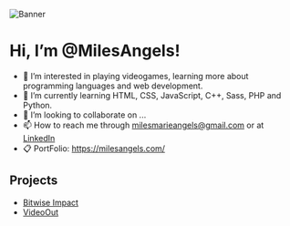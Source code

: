 ![Banner](https://user-images.githubusercontent.com/87739674/225416747-14859b68-f3db-464a-a5a2-5378da9123e5.png)

# Hi, I’m @MilesAngels!
- 👀 I’m interested in playing videogames, learning more about programming languages and web development.
- 🌱 I’m currently learning HTML, CSS, JavaScript, C++, Sass, PHP and Python.
- 💞️ I’m looking to collaborate on ...
- 📫 How to reach me through milesmarieangels@gmail.com or at [LinkedIn]((https://www.linkedin.com/in/miles-marie-angels/))
- :clipboard: PortFolio: https://milesangels.com/

## Projects
- [Bitwise Impact](https://bitwiseimpact.org/)
- [VideoOut](https://videoout.org/)

<!---
MilesAngels/MilesAngels is a ✨ special ✨ repository because its `README.md` (this file) appears on your GitHub profile.
You can click the Preview link to take a look at your changes.
--->

